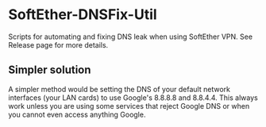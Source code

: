 # SoftEther-DNSFix-Util
Scripts for automating and fixing DNS leak when using SoftEther VPN. See Release page for more details.

## Simpler solution
A simpler method would be setting the DNS of your default network interfaces (your LAN cards) to use Google's 8.8.8.8 and 8.8.4.4. This always work unless you are using some services that reject Google DNS or when you cannot even access anything Google.
